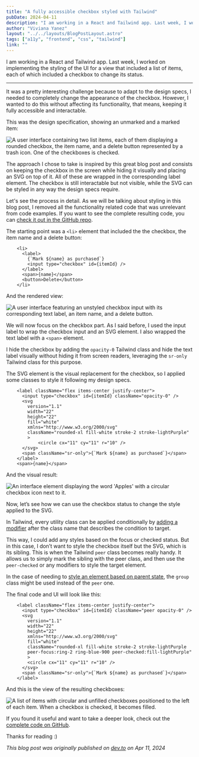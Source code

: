 ```yaml
---
title: "A fully accessible checkbox styled with Tailwind"
pubDate: 2024-04-11
description: "I am working in a React and Tailwind app. Last week, I worked on implementing the styling of the UI for a view that included a list of items, each of which included a checkbox to change its status."
author: "Viviana Yanez"
layout: "../../layouts/BlogPostLayout.astro"
tags: ["a11y", "frontend", "css", "tailwind"]
link: ""
---
```


I am working in a React and Tailwind app. Last week, I worked on implementing the styling of the UI for a view that included a list of items, each of which included a checkbox to change its status.

---

It was a pretty interesting challenge because to adapt to the design specs, I needed to completely change the appearance of the checkbox. However, I wanted to do this without affecting its functionality, that means, keeping it fully accessible and interactable.

This was the design specification, showing an unmarked and a marked item:

<div class="blog__illustration" >
<img src="https://dev-to-uploads.s3.amazonaws.com/uploads/articles/f6jy3hjkzfn7dkqbph8m.png" alt="A user interface containing two list items, each of them displaying a rounded checkbox, the item name, and a delete button represented by a trash icon. One of the checkboxes is checked." />
</div>

The approach I chose to take is inspired by this great blog post and consists on keeping the checkbox in the screen while hiding it visually and placing an SVG on top of it. All of these are wrapped in the corresponding label element. The checkbox is still interactable but not visible, while the SVG can be styled in any way the design specs require.

Let's see the process in detail. As we will be talking about styling in this blog post, I removed all the functionality related code that was unrelevant from code examples. If you want to see the complete resulting code, you can [check it out in the GitHub repo](https://github.com/the-collab-lab/tcl-71-smart-shopping-list).

The starting point was a `<li>` element that included the the checkbox, the item name and a delete button:

        <li>
          <label>
            {`Mark ${name} as purchased`}
            <input type="checkbox" id={itemId} />
          </label>
          <span>{name}</span>
          <button>Delete</button>
        </li>

And the rendered view:

<div class="blog__illustration" >
<img src="https://dev-to-uploads.s3.amazonaws.com/uploads/articles/m6outv8cgsijeeu5t9ik.png" alt="A user interface featuring an unstyled checkbox input with its corresponding text label, an item name, and a delete button." />
</div>

We will now focus on the checkbox part. As I said before, I used the input label to wrap the checkbox input and an SVG element. I also wrapped the text label with a `<span>` element.

I hide the checkbox by adding the `opacity-0` Tailwind class and hide the text label visually without hiding it from screen readers, leveraging the `sr-only` Tailwind class for this purpose.

The SVG element is the visual replacement for the checkbox, so I applied some classes to style it following my design specs.

        <label className="flex items-center justify-center">
          <input type="checkbox" id={itemId} className="opacity-0" />
          <svg
            version="1.1"
            width="22"
            height="22"
            fill="white"
            xmlns="http://www.w3.org/2000/svg"
            className="rounded-xl fill-white stroke-2 stroke-lightPurple"
            >
                <circle cx="11" cy="11" r="10" />
          </svg>
          <span className="sr-only">{`Mark ${name} as purchased`}</span>
        </label>
        <span>{name}</span>

And the visual result:

<div class="blog__illustration" >
<img src="https://dev-to-uploads.s3.amazonaws.com/uploads/articles/bu9jzi2bmgrpky50z1ed.png" alt="An interface element displaying the word 'Apples' with a circular checkbox icon next to it." />
</div>

Now, let’s see how we can use the checkbox status to change the style applied to the SVG.

In Tailwind, every utility class can be applied conditionally by [adding a modifier](https://tailwindcss.com/docs/hover-focus-and-other-states#custom-modifiers) after the class name that describes the condition to target.

This way, I could add any styles based on the focus or checked status. But in this case, I don’t want to style the checkbox itself but the SVG, which is its sibling.
This is when the Tailwind `peer` class becomes really handy. It allows us to simply mark the sibling with the peer class, and then use the `peer-checked` or any modifiers to style the target element.

In the case of needing to [style an element based on parent state](https://tailwindcss.com/docs/hover-focus-and-other-states#styling-based-on-parent-state), the `group` class might be used instead of the `peer` one.

The final code and UI will look like this:

        <label className="flex items-center justify-center">
          <input type="checkbox" id={itemId} className="peer opacity-0" />
          <svg
            version="1.1"
            width="22"
            height="22"
            xmlns="http://www.w3.org/2000/svg"
            fill="white"
            className="rounded-xl fill-white stroke-2 stroke-lightPurple
            peer-focus:ring-2 ring-blue-900 peer-checked:fill-lightPurple"
            >
            <circle cx="11" cy="11" r="10" />
          </svg>
          <span className="sr-only">{`Mark ${name} as purchased`}</span>
        </label>

And this is the view of the resulting checkboxes:

<div class="blog__illustration" >
<img src="https://dev-to-uploads.s3.amazonaws.com/uploads/articles/cookidilhn5wqzplymuy.gif" alt="A list of items with circular and unfilled checkboxes positioned to the left of each item. When a checkbox is checked, it becomes filled." />
</div>

If you found it useful and want to take a deeper look, check out the [complete code on GitHub](https://github.com/the-collab-lab/tcl-71-smart-shopping-list).

Thanks for reading :)

_This blog post was originally published on [dev.to](https://dev.to/vivitt/a-fully-accessible-checkbox-styled-with-tailwind-56nk) on Apr 11, 2024_
